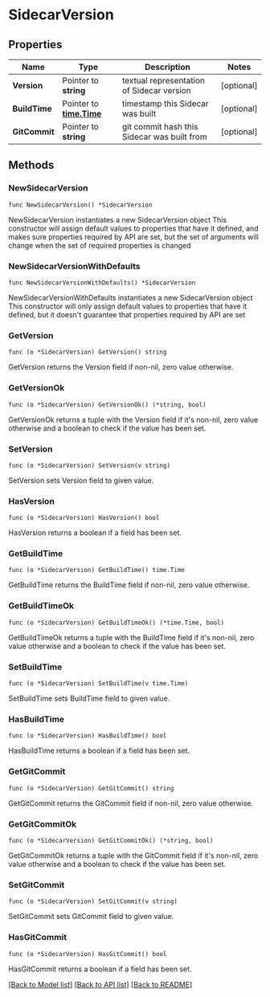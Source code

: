# SidecarVersion

## Properties

Name | Type | Description | Notes
------------ | ------------- | ------------- | -------------
**Version** | Pointer to **string** | textual representation of Sidecar version | [optional] 
**BuildTime** | Pointer to [**time.Time**](time.Time.md) | timestamp this Sidecar was built | [optional] 
**GitCommit** | Pointer to **string** | git commit hash this Sidecar was built from | [optional] 

## Methods

### NewSidecarVersion

`func NewSidecarVersion() *SidecarVersion`

NewSidecarVersion instantiates a new SidecarVersion object
This constructor will assign default values to properties that have it defined,
and makes sure properties required by API are set, but the set of arguments
will change when the set of required properties is changed

### NewSidecarVersionWithDefaults

`func NewSidecarVersionWithDefaults() *SidecarVersion`

NewSidecarVersionWithDefaults instantiates a new SidecarVersion object
This constructor will only assign default values to properties that have it defined,
but it doesn't guarantee that properties required by API are set

### GetVersion

`func (o *SidecarVersion) GetVersion() string`

GetVersion returns the Version field if non-nil, zero value otherwise.

### GetVersionOk

`func (o *SidecarVersion) GetVersionOk() (*string, bool)`

GetVersionOk returns a tuple with the Version field if it's non-nil, zero value otherwise
and a boolean to check if the value has been set.

### SetVersion

`func (o *SidecarVersion) SetVersion(v string)`

SetVersion sets Version field to given value.

### HasVersion

`func (o *SidecarVersion) HasVersion() bool`

HasVersion returns a boolean if a field has been set.

### GetBuildTime

`func (o *SidecarVersion) GetBuildTime() time.Time`

GetBuildTime returns the BuildTime field if non-nil, zero value otherwise.

### GetBuildTimeOk

`func (o *SidecarVersion) GetBuildTimeOk() (*time.Time, bool)`

GetBuildTimeOk returns a tuple with the BuildTime field if it's non-nil, zero value otherwise
and a boolean to check if the value has been set.

### SetBuildTime

`func (o *SidecarVersion) SetBuildTime(v time.Time)`

SetBuildTime sets BuildTime field to given value.

### HasBuildTime

`func (o *SidecarVersion) HasBuildTime() bool`

HasBuildTime returns a boolean if a field has been set.

### GetGitCommit

`func (o *SidecarVersion) GetGitCommit() string`

GetGitCommit returns the GitCommit field if non-nil, zero value otherwise.

### GetGitCommitOk

`func (o *SidecarVersion) GetGitCommitOk() (*string, bool)`

GetGitCommitOk returns a tuple with the GitCommit field if it's non-nil, zero value otherwise
and a boolean to check if the value has been set.

### SetGitCommit

`func (o *SidecarVersion) SetGitCommit(v string)`

SetGitCommit sets GitCommit field to given value.

### HasGitCommit

`func (o *SidecarVersion) HasGitCommit() bool`

HasGitCommit returns a boolean if a field has been set.


[[Back to Model list]](../README.md#documentation-for-models) [[Back to API list]](../README.md#documentation-for-api-endpoints) [[Back to README]](../README.md)


